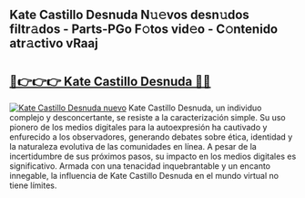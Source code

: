 ## Kate Castillo Desnuda N𝚞𝚎vos desn𝚞dos filtr𝚊dos - Parts-PGo F𝚘tos vid𝚎o - C𝚘ntenido atr𝚊ctivo vRaaj

# <h2><a href="http://mb4xgo.tromn.icu/?c=Kate+Castillo+Desnuda">🔗👉👉👉 Kate Castillo Desnuda 🔗🔗</a></h2>

[![Kate Castillo Desnuda nuevo](https://i.imgur.com/pEAQMta.gif)](http://mb4xgo.tromn.icu/?c=Kate+Castillo+Desnuda)
Kate Castillo Desnuda, un individuo complejo y desconcertante, se resiste a la caracterización simple. Su uso pionero de los medios digitales para la autoexpresión ha cautivado y enfurecido a los observadores, generando debates sobre ética, identidad y la naturaleza evolutiva de las comunidades en línea. A pesar de la incertidumbre de sus próximos pasos, su impacto en los medios digitales es significativo. Armada con una tenacidad inquebrantable y un encanto innegable, la influencia de Kate Castillo Desnuda en el mundo virtual no tiene límites.
